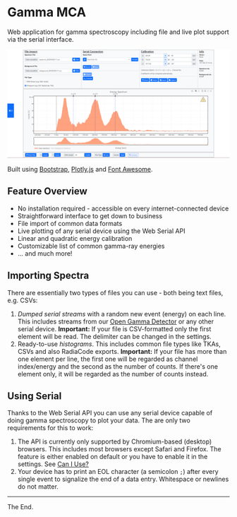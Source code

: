 # Gamma MCA

Web application for gamma spectroscopy including file and live plot support via the serial interface.

![example spectrum](/docs/screenshot.PNG)

Built using [Bootstrap](https://github.com/twbs/bootstrap), [Plotly.js](https://github.com/plotly/plotly.js) and [Font Awesome](https://github.com/FortAwesome/Font-Awesome).

## Feature Overview

* No installation required - accessible on every internet-connected device
* Straightforward interface to get down to business
* File import of common data formats
* Live plotting of any serial device using the Web Serial API
* Linear and quadratic energy calibration
* Customizable list of common gamma-ray energies
* ... and much more!

## Importing Spectra

There are essentially two types of files you can use - both being text files, e.g. CSVs:

1. _Dumped serial streams_ with a random new event (energy) on each line. This includes streams from our [Open Gamma Detector](https://github.com/Open-Gamma-Project/Open-Gamma-Detector) or any other serial device. **Important:** If your file is CSV-formatted only the first element will be read. The delimiter can be changed in the settings.
2. Ready-to-use _histograms_. This includes common file types like TKAs, CSVs and also RadiaCode exports. **Important:** If your file has more than one element per line, the first one will be regarded as channel index/energy and the second as the number of counts. If there's one element only, it will be regarded as the number of counts instead.

## Using Serial

Thanks to the Web Serial API you can use any serial device capable of doing gamma spectroscopy to plot your data. The are only two requirements for this to work:

1. The API is currently only supported by Chromium-based (desktop) browsers. This includes most browsers except Safari and Firefox. The feature is either enabled on default or you have to enable it in the settings. See [Can I Use?](https://caniuse.com/web-serial)
2. Your device has to print an EOL character (a semicolon `;`) after every single event to signalize the end of a data entry. Whitespace or newlines do not matter.

---

The End.
